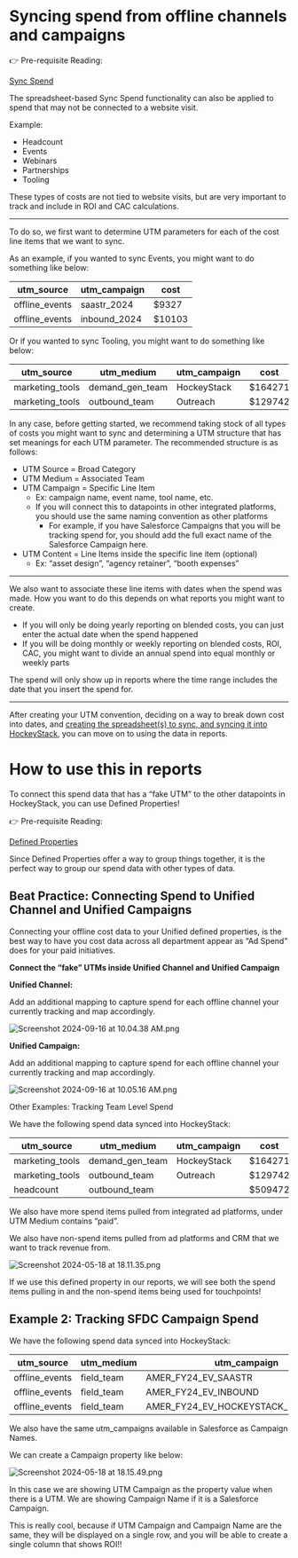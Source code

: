 # Syncing spend from offline channels and campaigns

<aside>
👉 Pre-requisite Reading:

[Sync Spend](Sync-Spend.md)

</aside>

The spreadsheet-based Sync Spend functionality can also be applied to spend that may not be connected to a website visit.

Example:

- Headcount
- Events
- Webinars
- Partnerships
- Tooling

These types of costs are not tied to website visits, but are very important to track and include in ROI and CAC calculations. 

---

To do so, we first want to determine UTM parameters for each of the cost line items that we want to sync. 

As an example, if you wanted to sync Events, you might want to do something like below:

| utm_source | utm_campaign | cost |
| --- | --- | --- |
| offline_events | saastr_2024 | $9327 |
| offline_events | inbound_2024 | $10103 |

Or if you wanted to sync Tooling, you might want to do something like below:

| utm_source | utm_medium | utm_campaign | cost |
| --- | --- | --- | --- |
| marketing_tools | demand_gen_team | HockeyStack | $164271 |
| marketing_tools | outbound_team | Outreach | $129742 |

In any case, before getting started, we recommend taking stock of all types of costs you might want to sync and determining a UTM structure that has set meanings for each UTM parameter. The recommended structure is as follows:

- UTM Source = Broad Category
- UTM Medium = Associated Team
- UTM Campaign = Specific Line Item
    - Ex: campaign name, event name, tool name, etc.
    - If you will connect this to datapoints in other integrated platforms, you should use the same naming convention as other platforms
        - For example, if you have Salesforce Campaigns that you will be tracking spend for, you should add the full exact name of the Salesforce Campaign here.
- UTM Content = Line Items inside the specific line item (optional)
    - Ex: “asset design”, “agency retainer”, “booth expenses”

---

We also want to associate these line items with dates when the spend was made. How you want to do this depends on what reports you might want to create.

- If you will only be doing yearly reporting on blended costs, you can just enter the actual date when the spend happened
- If you will be doing monthly or weekly reporting on blended costs, ROI, CAC, you might want to divide an annual spend into equal monthly or weekly parts

The spend will only show up in reports where the time range includes the date that you insert the spend for.

---

After creating your UTM convention, deciding on a way to break down cost into dates, and [creating the spreadsheet(s) to sync, and syncing it into HockeyStack](Sync-Spend.md), you can move on to using the data in reports.

# How to use this in reports

To connect this spend data that has a “fake UTM” to the other datapoints in HockeyStack, you can use Defined Properties!

<aside>
👉 Pre-requisite Reading:

[Defined Properties](Defined-Properties.md)

</aside>

Since Defined Properties offer a way to group things together, it is the perfect way to group our spend data with other types of data.

## Beat Practice: Connecting Spend to Unified Channel and Unified Campaigns

Connecting your offline cost data to your Unified defined properties, is the best way to have you cost data across all department appear as “Ad Spend” does for your paid initiatives. 

**Connect the “fake” UTMs inside Unified Channel and Unified Campaign**

**Unified Channel:**

Add an additional mapping to capture spend for each offline channel your currently tracking and map accordingly.

![Screenshot 2024-09-16 at 10.04.38 AM.png](Syncing-spend-from-offline-channels-and-campaigns/Screenshot_2024-09-16_at_10.04.38_AM.png)

**Unified Campaign:**

Add an additional mapping to capture spend for each offline channel your currently tracking and map accordingly.

![Screenshot 2024-09-16 at 10.05.16 AM.png](Syncing-spend-from-offline-channels-and-campaigns/Screenshot_2024-09-16_at_10.05.16_AM.png)

Other Examples: Tracking Team Level Spend

We have the following spend data synced into HockeyStack:

| utm_source | utm_medium | utm_campaign | cost |
| --- | --- | --- | --- |
| marketing_tools | demand_gen_team | HockeyStack | $164271 |
| marketing_tools | outbound_team | Outreach | $129742 |
| headcount | outbound_team |  | $509472 |

We also have more spend items pulled from integrated ad platforms, under UTM Medium contains “paid”.

We also have non-spend items pulled from ad platforms and CRM that we want to track revenue from.

![Screenshot 2024-05-18 at 18.11.35.png](Syncing-spend-from-offline-channels-and-campaigns/Screenshot_2024-05-18_at_18.11.35.png)

If we use this defined property in our reports, we will see both the spend items pulling in and the non-spend items being used for touchpoints!

## Example 2: Tracking SFDC Campaign Spend

We have the following spend data synced into HockeyStack:

| utm_source | utm_medium | utm_campaign | cost |
| --- | --- | --- | --- |
| offline_events | field_team | AMER_FY24_EV_SAASTR | $12083 |
| offline_events | field_team | AMER_FY24_EV_INBOUND | $10926 |
| offline_events | field_team | AMER_FY24_EV_HOCKEYSTACK_ROUNDTABLE | $5275 |

We also have the same utm_campaigns available in Salesforce as Campaign Names.

We can create a Campaign property like below:

![Screenshot 2024-05-18 at 18.15.49.png](Syncing-spend-from-offline-channels-and-campaigns/Screenshot_2024-05-18_at_18.15.49.png)

In this case we are showing UTM Campaign as the property value when there is a UTM. We are showing Campaign Name if it is a Salesforce Campaign.

This is really cool, because if UTM Campaign and Campaign Name are the same, they will be displayed on a single row, and you will be able to create a single column that shows ROI!!